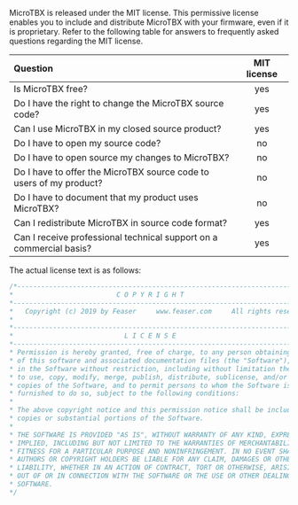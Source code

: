 MicroTBX is released under the MIT license. This permissive license enables you to include and distribute MicroTBX with your firmware, even if it is proprietary. Refer to the following table for answers to frequently asked questions regarding the MIT license.

| Question                                                            | MIT license |
| :------------------------------------------------------------------ | :---------: |
| Is MicroTBX free?                                                   | yes         |
| Do I have the right to change the MicroTBX source code?             | yes         |
| Can I use MicroTBX in my closed source product?                     | yes         |
| Do I have to open my source code?                                   | no          |
| Do I have to open source my changes to MicroTBX?                    | no          |
| Do I have to offer the MicroTBX source code to users of my product? | no          |
| Do I have to document that my product uses MicroTBX?                | no          |
| Can I redistribute MicroTBX in source code format?                  | yes         |
| Can I receive professional technical support on a commercial basis? | yes         |

The actual license text is as follows:

```c
/*---------------------------------------------------------------------------------------
*                          C O P Y R I G H T
*----------------------------------------------------------------------------------------
*   Copyright (c) 2019 by Feaser     www.feaser.com     All rights reserved
*
*----------------------------------------------------------------------------------------
*                            L I C E N S E
*----------------------------------------------------------------------------------------
* Permission is hereby granted, free of charge, to any person obtaining a copy
* of this software and associated documentation files (the "Software"), to deal
* in the Software without restriction, including without limitation the rights
* to use, copy, modify, merge, publish, distribute, sublicense, and/or sell
* copies of the Software, and to permit persons to whom the Software is
* furnished to do so, subject to the following conditions:
*
* The above copyright notice and this permission notice shall be included in all
* copies or substantial portions of the Software.
*
* THE SOFTWARE IS PROVIDED "AS IS", WITHOUT WARRANTY OF ANY KIND, EXPRESS OR
* IMPLIED, INCLUDING BUT NOT LIMITED TO THE WARRANTIES OF MERCHANTABILITY,
* FITNESS FOR A PARTICULAR PURPOSE AND NONINFRINGEMENT. IN NO EVENT SHALL THE
* AUTHORS OR COPYRIGHT HOLDERS BE LIABLE FOR ANY CLAIM, DAMAGES OR OTHER
* LIABILITY, WHETHER IN AN ACTION OF CONTRACT, TORT OR OTHERWISE, ARISING FROM,
* OUT OF OR IN CONNECTION WITH THE SOFTWARE OR THE USE OR OTHER DEALINGS IN THE
* SOFTWARE.
*/
```
